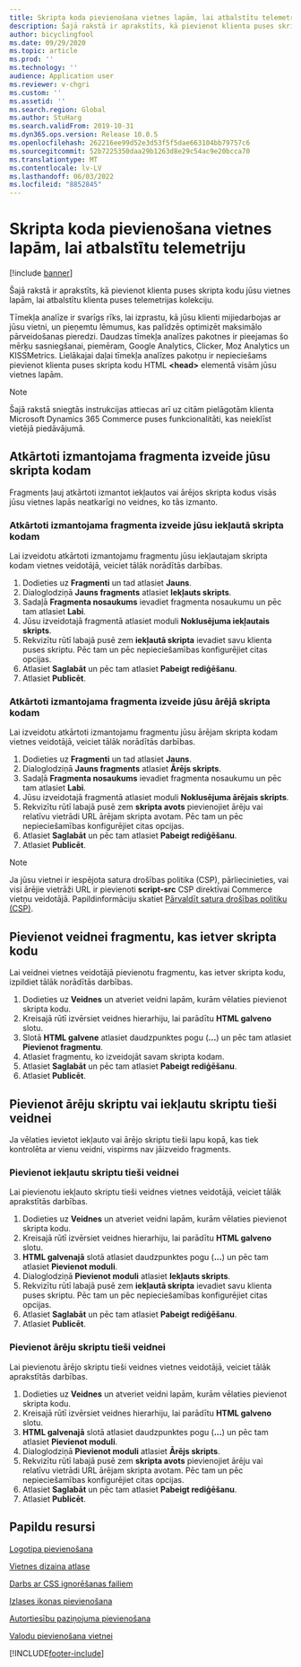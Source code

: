 ```yaml
---
title: Skripta koda pievienošana vietnes lapām, lai atbalstītu telemetriju
description: Šajā rakstā ir aprakstīts, kā pievienot klienta puses skripta kodu jūsu vietnes lapām, lai atbalstītu klienta puses telemetrijas kolekciju.
author: bicyclingfool
ms.date: 09/29/2020
ms.topic: article
ms.prod: ''
ms.technology: ''
audience: Application user
ms.reviewer: v-chgri
ms.custom: ''
ms.assetid: ''
ms.search.region: Global
ms.author: StuHarg
ms.search.validFrom: 2019-10-31
ms.dyn365.ops.version: Release 10.0.5
ms.openlocfilehash: 262216ee99d52e3d53f5f5dae663104bb79757c6
ms.sourcegitcommit: 52b7225350daa29b1263d8e29c54ac9e20bcca70
ms.translationtype: MT
ms.contentlocale: lv-LV
ms.lasthandoff: 06/03/2022
ms.locfileid: "8852845"
---
```

# <a name="add-script-code-to-site-pages-to-support-telemetry"></a>Skripta koda pievienošana vietnes lapām, lai atbalstītu telemetriju

[!include [banner](includes/banner.md)]

Šajā rakstā ir aprakstīts, kā pievienot klienta puses skripta kodu jūsu vietnes lapām, lai atbalstītu klienta puses telemetrijas kolekciju.

Tīmekļa analīze ir svarīgs rīks, lai izprastu, kā jūsu klienti mijiedarbojas ar jūsu vietni, un pieņemtu lēmumus, kas palīdzēs optimizēt maksimālo pārveidošanas pieredzi. Daudzas tīmekļa analīzes pakotnes ir pieejamas šo mērķu sasniegšanai, piemēram, Google Analytics, Clicker, Moz Analytics un KISSMetrics. Lielākajai daļai tīmekļa analīzes pakotņu ir nepieciešams pievienot klienta puses skripta kodu HTML **\<head\>** elementā visām jūsu vietnes lapām.

> [!NOTE]
> Šajā rakstā sniegtās instrukcijas attiecas arī uz citām pielāgotām klienta Microsoft Dynamics 365 Commerce puses funkcionalitāti, kas neieklīst vietējā piedāvājumā.

## <a name="create-a-reusable-fragment-for-your-script-code"></a>Atkārtoti izmantojama fragmenta izveide jūsu skripta kodam

Fragments ļauj atkārtoti izmantot iekļautos vai ārējos skripta kodus visās jūsu vietnes lapās neatkarīgi no veidnes, ko tās izmanto.

### <a name="create-a-reusable-fragment-for-your-inline-script-code"></a>Atkārtoti izmantojama fragmenta izveide jūsu iekļautā skripta kodam

Lai izveidotu atkārtoti izmantojamu fragmentu jūsu iekļautajam skripta kodam vietnes veidotājā, veiciet tālāk norādītās darbības.

1. Dodieties uz **Fragmenti** un tad atlasiet **Jauns**.
1. Dialoglodziņā **Jauns fragments** atlasiet **Iekļauts skripts**.
1. Sadaļā **Fragmenta nosaukums** ievadiet fragmenta nosaukumu un pēc tam atlasiet **Labi**.
1. Jūsu izveidotajā fragmentā atlasiet moduli **Noklusējuma iekļautais skripts**.
1. Rekvizītu rūtī labajā pusē zem **iekļautā skripta** ievadiet savu klienta puses skriptu. Pēc tam un pēc nepieciešamības konfigurējiet citas opcijas.
1. Atlasiet **Saglabāt** un pēc tam atlasiet **Pabeigt rediģēšanu**.
1. Atlasiet **Publicēt**.

### <a name="create-a-reusable-fragment-for-your-external-script-code"></a>Atkārtoti izmantojama fragmenta izveide jūsu ārējā skripta kodam

Lai izveidotu atkārtoti izmantojamu fragmentu jūsu ārējam skripta kodam vietnes veidotājā, veiciet tālāk norādītās darbības.

1. Dodieties uz **Fragmenti** un tad atlasiet **Jauns**.
1. Dialoglodziņā **Jauns fragments** atlasiet **Ārējs skripts**.
1. Sadaļā **Fragmenta nosaukums** ievadiet fragmenta nosaukumu un pēc tam atlasiet **Labi**.
1. Jūsu izveidotajā fragmentā atlasiet moduli **Noklusējuma ārējais skripts**.
1. Rekvizītu rūtī labajā pusē zem **skripta avots** pievienojiet ārēju vai relatīvu vietrādi URL ārējam skripta avotam. Pēc tam un pēc nepieciešamības konfigurējiet citas opcijas.
1. Atlasiet **Saglabāt** un pēc tam atlasiet **Pabeigt rediģēšanu**.
1. Atlasiet **Publicēt**.

> [!NOTE]
> Ja jūsu vietnei ir iespējota satura drošības politika (CSP), pārliecinieties, vai visi ārējie vietrāži URL ir pievienoti **script-src** CSP direktīvai Commerce vietņu veidotājā. Papildinformāciju skatiet [Pārvaldīt satura drošības politiku (CSP)](manage-csp.md).

## <a name="add-a-fragment-that-includes-script-code-to-a-template"></a>Pievienot veidnei fragmentu, kas ietver skripta kodu

Lai veidnei vietnes veidotājā pievienotu fragmentu, kas ietver skripta kodu, izpildiet tālāk norādītās darbības.

1. Dodieties uz **Veidnes** un atveriet veidni lapām, kurām vēlaties pievienot skripta kodu.
1. Kreisajā rūtī izvērsiet veidnes hierarhiju, lai parādītu **HTML galveno** slotu.
1. Slotā **HTML galvene** atlasiet daudzpunktes pogu (**...**) un pēc tam atlasiet **Pievienot fragmentu**.
1. Atlasiet fragmentu, ko izveidojāt savam skripta kodam.
1. Atlasiet **Saglabāt** un pēc tam atlasiet **Pabeigt rediģēšanu**.
1. Atlasiet **Publicēt**.

## <a name="add-an-external-script-or-inline-script-directly-to-a-template"></a>Pievienot ārēju skriptu vai iekļautu skriptu tieši veidnei

Ja vēlaties ievietot iekļauto vai ārējo skriptu tieši lapu kopā, kas tiek kontrolēta ar vienu veidni, vispirms nav jāizveido fragments.

### <a name="add-an-inline-script-directly-to-a-template"></a>Pievienot iekļautu skriptu tieši veidnei

Lai pievienotu iekļauto skriptu tieši veidnes vietnes veidotājā, veiciet tālāk aprakstītās darbības.

1. Dodieties uz **Veidnes** un atveriet veidni lapām, kurām vēlaties pievienot skripta kodu.
1. Kreisajā rūtī izvērsiet veidnes hierarhiju, lai parādītu **HTML galveno** slotu.
1. **HTML galvenajā** slotā atlasiet daudzpunktes pogu (**...**) un pēc tam atlasiet **Pievienot moduli**.
1. Dialoglodziņā **Pievienot moduli** atlasiet **Iekļauts skripts**.
1. Rekvizītu rūtī labajā pusē zem **iekļautā skripta** ievadiet savu klienta puses skriptu. Pēc tam un pēc nepieciešamības konfigurējiet citas opcijas.
1. Atlasiet **Saglabāt** un pēc tam atlasiet **Pabeigt rediģēšanu**.
1. Atlasiet **Publicēt**.

### <a name="add-an-external-script-directly-to-a-template"></a>Pievienot ārēju skriptu tieši veidnei

Lai pievienotu ārējo skriptu tieši veidnes vietnes veidotājā, veiciet tālāk aprakstītās darbības.

1. Dodieties uz **Veidnes** un atveriet veidni lapām, kurām vēlaties pievienot skripta kodu.
1. Kreisajā rūtī izvērsiet veidnes hierarhiju, lai parādītu **HTML galveno** slotu.
1. **HTML galvenajā** slotā atlasiet daudzpunktes pogu (**...**) un pēc tam atlasiet **Pievienot moduli**.
1. Dialoglodziņā **Pievienot moduli** atlasiet **Ārējs skripts**.
1. Rekvizītu rūtī labajā pusē zem **skripta avots** pievienojiet ārēju vai relatīvu vietrādi URL ārējam skripta avotam. Pēc tam un pēc nepieciešamības konfigurējiet citas opcijas.
1. Atlasiet **Saglabāt** un pēc tam atlasiet **Pabeigt rediģēšanu**.
1. Atlasiet **Publicēt**.

## <a name="additional-resources"></a>Papildu resursi

[Logotipa pievienošana](add-logo.md)

[Vietnes dizaina atlase](select-site-theme.md)

[Darbs ar CSS ignorēšanas failiem](css-override-files.md)

[Izlases ikonas pievienošana](add-favicon.md)

[Autortiesību paziņojuma pievienošana](add-copyright-notice.md)

[Valodu pievienošana vietnei](add-languages-to-site.md)


[!INCLUDE[footer-include](../includes/footer-banner.md)]

